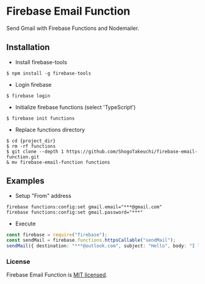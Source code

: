 # Firebase Email Function

Send Gmail with Firebase Functions and Nodemailer.

## Installation

* Install firebase-tools
```
$ npm install -g firebase-tools
```

* Login firebase
```
$ firebase login
```

* Initialize firebase functions (select 'TypeScript')
```
$ firebase init functions
```

* Replace functions directory
```
$ cd {project_dir}
$ rm -rf functions
$ git clone --depth 1 https://github.com/ShogoTakeuchi/firebase-email-function.git
& mv firebase-email-function functions
```

## Examples

* Setup "From" address

```
firebase functions:config:set gmail.email="***@gmail.com"
firebase functions:config:set gmail.password="***"
```

* Execute

```ts
const firebase = require("firebase");
const sendMail = firebase.functions.httpsCallable("sendMail");
sendMail({ destination: "***@outlook.com", subject: "Hello", body: "I love TypeScript" });
```

### License

Firebase Email Function is [MIT licensed](./LICENSE).
